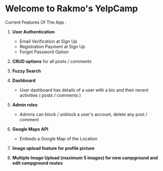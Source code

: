 # Welcome to Rakmo's YelpCamp

Current Features Of The App : 

1. **User Authentication**
    + Email Verification at Sign Up
    + Registration Payment at Sign Up
    + Forgot Password Option



3. **CRUD options** for all posts / comments

3. **Fuzzy Search** 

3. **Dashboard**
    + User dashboard has details of a user with a bio and their recent activities ( posts / comments )

2. **Admin roles**
    + Admins can block / unblock a user's account, delete any post / comment

4. **Google Maps API**
    + Embeds a Google Map of the Location

5. **Image upload feature for profile picture**

5. **Multiple Image Upload (maximum 5 images) for new campground and edit campground routes**
 

